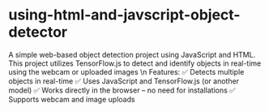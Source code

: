 # using-html-and-javscript-object-detector
 A simple web-based object detection project using JavaScript and HTML. This project utilizes TensorFlow.js  to detect and identify objects in real-time using the webcam or uploaded images
 \n
 Features:
✅ Detects multiple objects in real-time
✅ Uses JavaScript and TensorFlow.js (or another model)
✅ Works directly in the browser – no need for installations
✅ Supports webcam and image uploads

